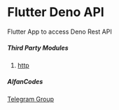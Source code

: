 # Flutter Deno API

Flutter App to access Deno Rest API

##### Third Party Modules

1. [http](https://pub.dev/packages/http)

##### AlfanCodes

[Telegram Group](https://t.me/denoID)
